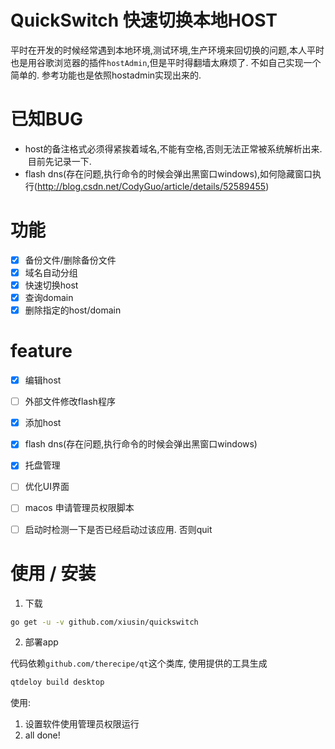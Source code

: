 # QuickSwitch 快速切换本地HOST

平时在开发的时候经常遇到本地环境,测试环境,生产环境来回切换的问题,本人平时也是用谷歌浏览器的插件`hostAdmin`,但是平时得翻墙太麻烦了. 不如自己实现一个简单的. 参考功能也是依照hostadmin实现出来的.

# 已知BUG 
- host的备注格式必须得紧挨着域名,不能有空格,否则无法正常被系统解析出来.  目前先记录一下.
- flash dns(存在问题,执行命令的时候会弹出黑窗口windows),如何隐藏窗口执行(http://blog.csdn.net/CodyGuo/article/details/52589455)


# 功能
- [x] 备份文件/删除备份文件
- [x] 域名自动分组
- [x] 快速切换host
- [x] 查询domain
- [x] 删除指定的host/domain
# feature
- [x] 编辑host
- [ ] 外部文件修改flash程序
- [x] 添加host
- [x] flash dns(存在问题,执行命令的时候会弹出黑窗口windows)
- [x] 托盘管理
- [ ] 优化UI界面
- [ ] macos 申请管理员权限脚本
- [ ] 启动时检测一下是否已经启动过该应用. 否则quit


# 使用 / 安装

1. 下载

```bash
go get -u -v github.com/xiusin/quickswitch
```

2. 部署app 

代码依赖`github.com/therecipe/qt`这个类库, 使用提供的工具生成

```bash
qtdeloy build desktop
```

使用:
1. 设置软件使用管理员权限运行
2. all done!
